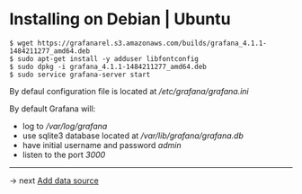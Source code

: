 # Installing on Debian | Ubuntu

```
$ wget https://grafanarel.s3.amazonaws.com/builds/grafana_4.1.1-1484211277_amd64.deb
$ sudo apt-get install -y adduser libfontconfig
$ sudo dpkg -i grafana_4.1.1-1484211277_amd64.deb
$ sudo service grafana-server start
```

By defaul configuration file is located at */etc/grafana/grafana.ini*

By default Grafana will:  
 * log to */var/log/grafana*
 * use sqlite3 database located at */var/lib/grafana/grafana.db*
 * have initial username and password *admin*
 * listen to the port *3000*

-----
-> next [Add data source](addDataSource.md)
